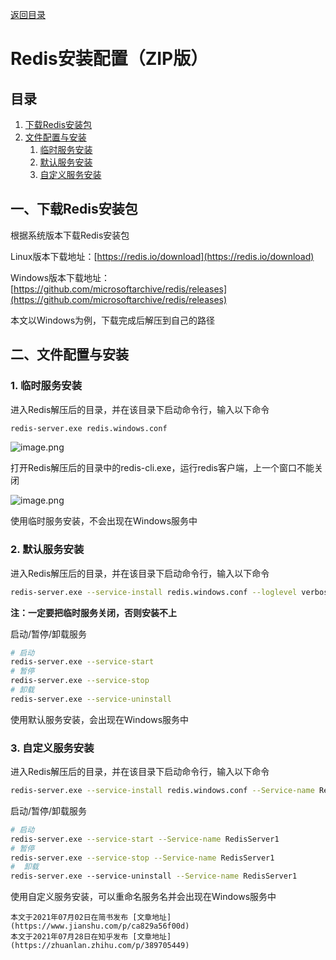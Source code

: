 [返回目录](ch0.md)

# Redis安装配置（ZIP版）

## 目录

1. [下载Redis安装包](#1)  
2. [文件配置与安装](#2)  
    1. [临时服务安装](#2-1)  
    2. [默认服务安装](#2-2)  
    3. [自定义服务安装](#2-3)  

## 一、下载Redis安装包<a name="1"></a>

根据系统版本下载Redis安装包

Linux版本下载地址：[https://redis.io/download](https://redis.io/download)

Windows版本下载地址：[https://github.com/microsoftarchive/redis/releases](https://github.com/microsoftarchive/redis/releases)

本文以Windows为例，下载完成后解压到自己的路径

## 二、文件配置与安装<a name="2"></a>

### 1. 临时服务安装<a name="2-1"></a>

进入Redis解压后的目录，并在该目录下启动命令行，输入以下命令

```bash
redis-server.exe redis.windows.conf
```

![image.png](https://cdn.jsdelivr.net/gh/13812700839/MyImageBed/article/jianshu/CAT2/ch3/ch3-1.png)


打开Redis解压后的目录中的redis-cli.exe，运行redis客户端，上一个窗口不能关闭

![image.png](https://cdn.jsdelivr.net/gh/13812700839/MyImageBed/article/jianshu/CAT2/ch3/ch3-2.png)


使用临时服务安装，不会出现在Windows服务中

### 2. 默认服务安装<a name="2-2"></a>

进入Redis解压后的目录，并在该目录下启动命令行，输入以下命令

```bash
redis-server.exe --service-install redis.windows.conf --loglevel verbose
```

**注：一定要把临时服务关闭，否则安装不上**

启动/暂停/卸载服务

```bash
# 启动
redis-server.exe --service-start
# 暂停
redis-server.exe --service-stop
# 卸载
redis-server.exe --service-uninstall
```

使用默认服务安装，会出现在Windows服务中

### 3. 自定义服务安装<a name="2-3"></a>

进入Redis解压后的目录，并在该目录下启动命令行，输入以下命令

```bash
redis-server.exe --service-install redis.windows.conf --Service-name RedisServer1 --loglevel verbose
```

启动/暂停/卸载服务

```bash
# 启动
redis-server.exe --service-start --Service-name RedisServer1
# 暂停
redis-server.exe --service-stop --Service-name RedisServer1
#  卸载
redis-server.exe --service-uninstall --Service-name RedisServer1
```

使用自定义服务安装，可以重命名服务名并会出现在Windows服务中

    本文于2021年07月02日在简书发布 [文章地址](https://www.jianshu.com/p/ca829a56f00d)  
    本文于2021年07月28日在知乎发布 [文章地址](https://zhuanlan.zhihu.com/p/389705449)